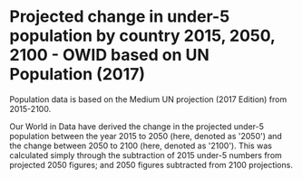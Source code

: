 # Projected change in under-5 population by country 2015, 2050, 2100 - OWID based on UN Population (2017)

Population data is based on the Medium UN projection (2017 Edition) from 2015-2100. 

Our World in Data have derived the change in the projected under-5 population between the year 2015 to 2050 (here, denoted as '2050') and the change between 2050 to 2100 (here, denoted as '2100'). This was calculated simply through the subtraction of 2015 under-5 numbers from projected 2050 figures; and 2050 figures subtracted from 2100 projections.
